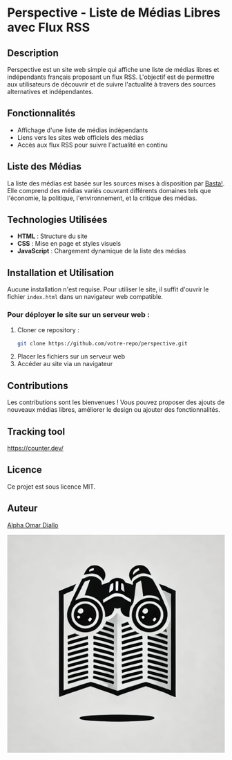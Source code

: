 # Perspective - Liste de Médias Libres avec Flux RSS

## Description
Perspective est un site web simple qui affiche une liste de médias libres et indépendants français proposant un flux RSS. L'objectif est de permettre aux utilisateurs de découvrir et de suivre l'actualité à travers des sources alternatives et indépendantes.

## Fonctionnalités
- Affichage d'une liste de médias indépendants
- Liens vers les sites web officiels des médias
- Accès aux flux RSS pour suivre l'actualité en continu

## Liste des Médias
La liste des médias est basée sur les sources mises à disposition par [Basta!](https://portail.basta.media/spip.php?page=sources). Elle comprend des médias variés couvrant différents domaines tels que l'économie, la politique, l'environnement, et la critique des médias.

## Technologies Utilisées
- **HTML** : Structure du site
- **CSS** : Mise en page et styles visuels
- **JavaScript** : Chargement dynamique de la liste des médias

## Installation et Utilisation
Aucune installation n'est requise. Pour utiliser le site, il suffit d'ouvrir le fichier `index.html` dans un navigateur web compatible.

### Pour déployer le site sur un serveur web :
1. Cloner ce repository :
   ```bash
   git clone https://github.com/votre-repo/perspective.git
   ```
2. Placer les fichiers sur un serveur web
3. Accéder au site via un navigateur

## Contributions
Les contributions sont les bienvenues ! Vous pouvez proposer des ajouts de nouveaux médias libres, améliorer le design ou ajouter des fonctionnalités.

## Tracking tool
https://counter.dev/

## Licence
Ce projet est sous licence MIT.

## Auteur
[Alpha Omar Diallo](https://alphaomardiallo.com)

![Project Logo](./assets/images/logo_perspective.webp)
